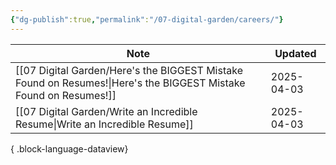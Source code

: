 ```yaml
---
{"dg-publish":true,"permalink":"/07-digital-garden/careers/"}
---
```


  

| Note                                                                                                                | Updated    |
| ------------------------------------------------------------------------------------------------------------------- | ---------- |
| [[07 Digital Garden/Here's the BIGGEST Mistake Found on Resumes!\|Here's the BIGGEST Mistake Found on Resumes!]] | 2025-04-03 |
| [[07 Digital Garden/Write an Incredible Resume\|Write an Incredible Resume]]                                     | 2025-04-03 |

{ .block-language-dataview}

